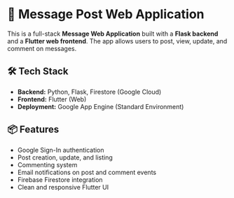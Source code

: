# 📨 Message Post Web Application

This is a full-stack **Message Web Application** built with a **Flask backend** and a **Flutter web frontend**. The app allows users to post, view, update, and comment on messages.

## 🛠 Tech Stack

- **Backend:** Python, Flask, Firestore (Google Cloud)
- **Frontend:** Flutter (Web)
- **Deployment:** Google App Engine (Standard Environment)


## 📦 Features

- Google Sign-In authentication
- Post creation, update, and listing
- Commenting system
- Email notifications on post and comment events
- Firebase Firestore integration
- Clean and responsive Flutter UI
